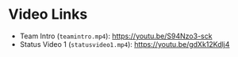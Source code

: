 # Video Links

* Team Intro (`teamintro.mp4`): https://youtu.be/S94Nzo3-sck
* Status Video 1 (`statusvideo1.mp4`): https://youtu.be/gdXk12Kdlj4
